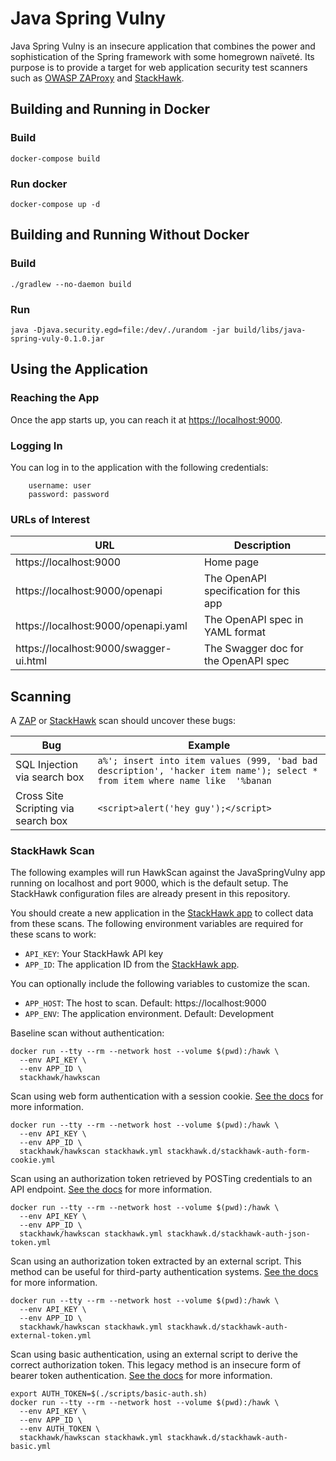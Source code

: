 # Java Spring Vulny

Java Spring Vulny is an insecure application that combines the power and sophistication of the Spring framework with some homegrown naïveté. Its purpose is to provide a target for web application security test scanners such as [OWASP ZAProxy](https://www.zaproxy.org/) and [StackHawk](https://www.stackhawk.com/).

## Building and Running in Docker

### Build
```shell script
docker-compose build
```

### Run docker
```shell script
docker-compose up -d
```

## Building and Running Without Docker

### Build
```shell script
./gradlew --no-daemon build
```

### Run
```shell script
java -Djava.security.egd=file:/dev/./urandom -jar build/libs/java-spring-vuly-0.1.0.jar
```

## Using the Application

### Reaching the App

Once the app starts up, you can reach it at [https://localhost:9000](https://localhost:9000).

### Logging In
You can log in to the application with the following credentials:

```
    username: user
    password: password
```

### URLs of Interest

| URL | Description |
| --- | --- |
| https://localhost:9000 | Home page |
| https://localhost:9000/openapi | The OpenAPI specification for this app |
| https://localhost:9000/openapi.yaml | The OpenAPI spec in YAML format |
| https://localhost:9000/swagger-ui.html | The Swagger doc for the OpenAPI spec |

## Scanning

A [ZAP](https://www.zaproxy.org/) or [StackHawk](https://www.stackhawk.com/login) scan should uncover these bugs:

| Bug | Example |
| --- | --- |
| SQL Injection via search box | `a%'; insert into item values (999, 'bad bad description', 'hacker item name'); select * from item where name like  '%banan` |
| Cross Site Scripting via search box | `<script>alert('hey guy');</script>` |

### StackHawk Scan

The following examples will run HawkScan against the JavaSpringVulny app running on localhost and port 9000, which is the default setup. The StackHawk configuration files are already present in this repository.

You should create a new application in the [StackHawk app](https://app.stackhawk.com/applications) to collect data from these scans. The following environment variables are required for these scans to work:

 * `API_KEY`: Your StackHawk API key
 * `APP_ID`: The application ID from the [StackHawk app](https://app.stackhawk.com/applications).

You can optionally include the following variables to customize the scan.

 * `APP_HOST`: The host to scan. Default: https://localhost:9000
 * `APP_ENV`: The application environment. Default: Development

Baseline scan without authentication:
```shell
docker run --tty --rm --network host --volume $(pwd):/hawk \
  --env API_KEY \
  --env APP_ID \
  stackhawk/hawkscan
```

Scan using web form authentication with a session cookie. [See the docs](https://docs.stackhawk.com/hawkscan/configuration/authenticated-scanning.html#example-usernamepassword-authentication--cookie-authorization) for more information.
```shell
docker run --tty --rm --network host --volume $(pwd):/hawk \
  --env API_KEY \
  --env APP_ID \
  stackhawk/hawkscan stackhawk.yml stackhawk.d/stackhawk-auth-form-cookie.yml
```

Scan using an authorization token retrieved by POSTing credentials to an API endpoint. [See the docs](https://docs.stackhawk.com/hawkscan/configuration/authenticated-scanning.html#usernamepassword-authentication--bearer-token-authorization) for more information.
```shell
docker run --tty --rm --network host --volume $(pwd):/hawk \
  --env API_KEY \
  --env APP_ID \
  stackhawk/hawkscan stackhawk.yml stackhawk.d/stackhawk-auth-json-token.yml
```

Scan using an authorization token extracted by an external script. This method can be useful for third-party authentication systems. [See the docs](https://docs.stackhawk.com/hawkscan/configuration/authenticated-scanning.html#example-external-token-authentication--custom-token-authorization) for more information.
```shell
docker run --tty --rm --network host --volume $(pwd):/hawk \
  --env API_KEY \
  --env APP_ID \
  stackhawk/hawkscan stackhawk.yml stackhawk.d/stackhawk-auth-external-token.yml
```

Scan using basic authentication, using an external script to derive the correct authorization token. This legacy method is an insecure form of bearer token authentication. [See the docs](https://docs.stackhawk.com/hawkscan/configuration/authenticated-scanning.html#example-external-token-authentication--custom-token-authorization) for more information.
```shell
export AUTH_TOKEN=$(./scripts/basic-auth.sh)
docker run --tty --rm --network host --volume $(pwd):/hawk \
  --env API_KEY \
  --env APP_ID \
  --env AUTH_TOKEN \
  stackhawk/hawkscan stackhawk.yml stackhawk.d/stackhawk-auth-basic.yml
```
